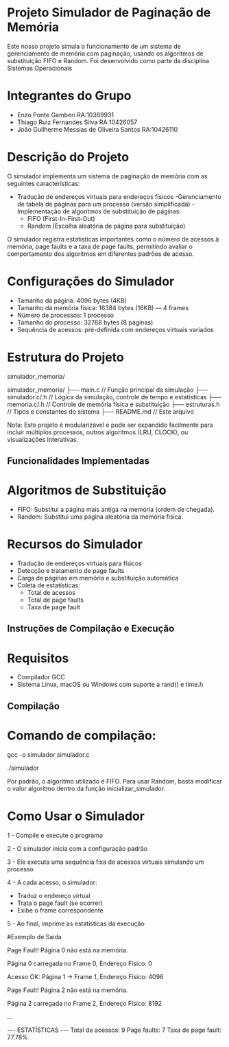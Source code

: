 
# Projeto Simulador de Paginação de Memória

Este nosso projeto simula o funcionamento de um sistema de gerenciamento de memória com paginação, usando os algoritmos de substituição FIFO e Random. Foi desenvolvido como parte da disciplina Sistemas Operacionais

# Integrantes do Grupo

- Enzo Ponte Gamberi RA:10389931
- Thiago Ruiz Fernandes Silva RA:10426057
- João Guilherme Messias de Oliveira Santos RA:10426110
 
# Descrição do Projeto

O simulador implementa um sistema de paginação de memória com as seguintes características:
- Tradução de endereços virtuais para endereços físicos
-Gerenciamento de tabela de páginas para um processo (versão simplificada)
-Implementação de algoritmos de substituição de páginas:
  - FIFO (First-In-First-Out)
  - Random (Escolha aleatória de página para substituição)

O simulador registra estatísticas importantes como o número de acessos à memória, page faults e a taxa de page faults, permitindo avaliar o comportamento dos algoritmos em diferentes padrões de acesso.

# Configurações do Simulador

- Tamanho da página: 4096 bytes (4KB)
- Tamanho da memória física: 16384 bytes (16KB) — 4 frames
- Número de processos: 1 processo
- Tamanho do processo: 32768 bytes (8 páginas)
- Sequência de acessos: pré-definida com endereços virtuais variados

# Estrutura do Projeto

simulador_memoria/

simulador_memoria/
├── main.c               // Função principal da simulação
├── simulador.c/.h       // Lógica da simulação, controle de tempo e estatísticas
├── memoria.c/.h         // Controle de memória física e substituição
├── estruturas.h         // Tipos e constantes do sistema
├── README.md            // Este arquivo

Nota: Este projeto é modularizável e pode ser expandido facilmente para incluir múltiplos processos, outros algoritmos (LRU, CLOCK), ou visualizações interativas.

## Funcionalidades Implementadas
# Algoritmos de Substituição

- FIFO: Substitui a página mais antiga na memória (ordem de chegada).
- Random: Substitui uma página aleatória da memória física.

# Recursos do Simulador

- Tradução de endereços virtuais para físicos
- Detecção e tratamento de page faults
- Carga de páginas em memória e substituição automática
- Coleta de estatísticas:
  - Total de acessos
  - Total de page faults
  - Taxa de page fault

## Instruções de Compilação e Execução
# Requisitos

- Compilador GCC
- Sistema Linux, macOS ou Windows com suporte a rand() e time.h

## Compilação
# Comando de compilação:

gcc -o simulador simulador.c

./simulador

Por padrão, o algoritmo utilizado é FIFO. Para usar Random, basta modificar o valor algoritmo dentro da função inicializar_simulador.

# Como Usar o Simulador

1 - Compile e execute o programa

2 - O simulador inicia com a configuração padrão

3 - Ele executa uma sequência fixa de acessos virtuais simulando um processo

4 - A cada acesso, o simulador:
  - Traduz o endereço virtual
  - Trata o page fault (se ocorrer)
  - Exibe o frame correspondente
    
5 - Ao final, imprime as estatísticas da execução

#Exemplo de Saída

Page Fault! Página 0 não está na memória.

Página 0 carregada no Frame 0, Endereço Físico: 0

Acesso OK: Página 1 -> Frame 1, Endereço Físico: 4096

Page Fault! Página 2 não está na memória.

Página 2 carregada no Frame 2, Endereço Físico: 8192

...

--- ESTATÍSTICAS ---
Total de acessos: 9
Page faults: 7
Taxa de page fault: 77.78%
